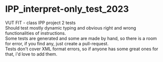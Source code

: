 # IPP_interpret-only_test_2023

VUT FIT - class IPP project 2 tests<br>
Should test mostly dynamic typing and obvious right and wrong functionalities of instructions.<br>
Some tests are generated and some are made by hand, so there is a room for error, if you find any, just create a
pull-request.<br>
Tests don't cover XML format errors, so if anyone has some great ones for that, i'd love to add them.<br>
